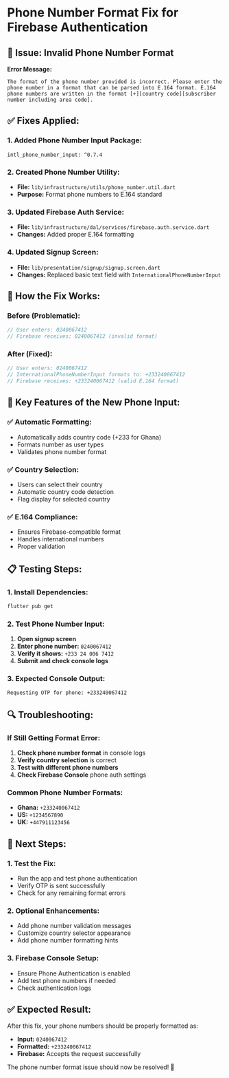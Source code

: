 # Phone Number Format Fix for Firebase Authentication

## 🔧 **Issue: Invalid Phone Number Format**

**Error Message:**
```
The format of the phone number provided is incorrect. Please enter the phone number in a format that can be parsed into E.164 format. E.164 phone numbers are written in the format [+][country code][subscriber number including area code].
```

## ✅ **Fixes Applied:**

### **1. Added Phone Number Input Package:**
```yamls
intl_phone_number_input: ^0.7.4
```

### **2. Created Phone Number Utility:**
- **File:** `lib/infrastructure/utils/phone_number.util.dart`
- **Purpose:** Format phone numbers to E.164 standard

### **3. Updated Firebase Auth Service:**
- **File:** `lib/infrastructure/dal/services/firebase.auth.service.dart`
- **Changes:** Added proper E.164 formatting

### **4. Updated Signup Screen:**
- **File:** `lib/presentation/signup/signup.screen.dart`
- **Changes:** Replaced basic text field with `InternationalPhoneNumberInput`

## 📱 **How the Fix Works:**

### **Before (Problematic):**
```dart
// User enters: 0240067412
// Firebase receives: 0240067412 (invalid format)
```

### **After (Fixed):**
```dart
// User enters: 0240067412
// InternationalPhoneNumberInput formats to: +233240067412
// Firebase receives: +233240067412 (valid E.164 format)
```

## 🚀 **Key Features of the New Phone Input:**

### **✅ Automatic Formatting:**
- Automatically adds country code (+233 for Ghana)
- Formats number as user types
- Validates phone number format

### **✅ Country Selection:**
- Users can select their country
- Automatic country code detection
- Flag display for selected country

### **✅ E.164 Compliance:**
- Ensures Firebase-compatible format
- Handles international numbers
- Proper validation

## 📋 **Testing Steps:**

### **1. Install Dependencies:**
```bash
flutter pub get
```

### **2. Test Phone Number Input:**
1. **Open signup screen**
2. **Enter phone number:** `0240067412`
3. **Verify it shows:** `+233 24 006 7412`
4. **Submit and check console logs**

### **3. Expected Console Output:**
```
Requesting OTP for phone: +233240067412
```

## 🔍 **Troubleshooting:**

### **If Still Getting Format Error:**
1. **Check phone number format** in console logs
2. **Verify country selection** is correct
3. **Test with different phone numbers**
4. **Check Firebase Console** phone auth settings

### **Common Phone Number Formats:**
- **Ghana:** `+233240067412`
- **US:** `+1234567890`
- **UK:** `+447911123456`

## 🎯 **Next Steps:**

### **1. Test the Fix:**
- Run the app and test phone authentication
- Verify OTP is sent successfully
- Check for any remaining format errors

### **2. Optional Enhancements:**
- Add phone number validation messages
- Customize country selector appearance
- Add phone number formatting hints

### **3. Firebase Console Setup:**
- Ensure Phone Authentication is enabled
- Add test phone numbers if needed
- Check authentication logs

## ✅ **Expected Result:**

After this fix, your phone numbers should be properly formatted as:
- **Input:** `0240067412`
- **Formatted:** `+233240067412`
- **Firebase:** Accepts the request successfully

The phone number format issue should now be resolved! 🎉 